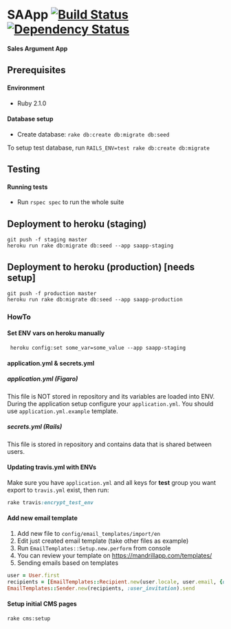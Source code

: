# SAApp [![Build Status](https://magnum.travis-ci.com/Selleo/saapp.svg?token=vfpEEzsCSvdbps55fDew&branch=master)](https://magnum.travis-ci.com/Selleo/saapp) [![Dependency Status](https://gemnasium.com/414581dfdf7af56c503966f6408d430d.svg)](https://gemnasium.com/Selleo/saapp)

**Sales Argument App**

## Prerequisites

#### Environment

* Ruby 2.1.0

#### Database setup

* Create database: ```rake db:create db:migrate db:seed```

To setup test database, run `RAILS_ENV=test rake db:create db:migrate`

## Testing

#### Running tests

* Run ```rspec spec``` to run the whole suite

## Deployment to heroku (staging)


```
git push -f staging master
heroku run rake db:migrate db:seed --app saapp-staging
```

## Deployment to heroku (production) [needs setup]


```
git push -f production master
heroku run rake db:migrate db:seed --app saapp-production
```

### HowTo

#### Set ENV vars on heroku manually

```
 heroku config:set some_var=some_value --app saapp-staging
```

#### application.yml & secrets.yml

##### application.yml (Figaro)

This file is NOT stored in repository and its variables are loaded into ENV. During the application setup configure your ```application.yml```. You should use ```application.yml.example``` template. 


##### secrets.yml (Rails)

This file is stored in repository and contains data that is shared between users.

#### Updating travis.yml with ENVs

Make sure you have ```application.yml``` and all keys for **test** group you want export to ```travis.yml``` exist, then run:

```rake
rake travis:encrypt_test_env
```

#### Add new email template

1. Add new file to `config/email_templates/import/en`
2. Edit just created email template (take other files as example)
3. Run `EmailTemplates::Setup.new.perform` from console
4. You can review your template on https://mandrillapp.com/templates/
5. Sending emails based on templates

```ruby
user = User.first
recipients = [EmailTemplates::Recipient.new(user.locale, user.email, {display_name: user.display_name})]
EmailTemplates::Sender.new(recipients, :user_invitation).send
```

#### Setup initial CMS pages

```
rake cms:setup
```

